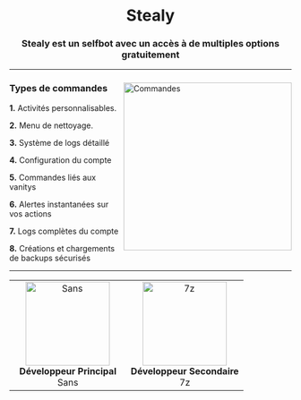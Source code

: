 <div align="center">
  <h1>Stealy</h1>
  <h3>Stealy est un selfbot avec un accès à de multiples options <strong>gratuitement</strong></h3><hr>
</div>

<div align="left">
  <img src="https://i.imgur.com/I5i8KXf.png" alt="Commandes" align="right" width="300">
  <h3><strong>Types de commandes</strong></h3>
  <p><strong>1.</strong> Activités personnalisables.</p>
  <p><strong>2.</strong> Menu de nettoyage.</p>
  <p><strong>3.</strong> Système de logs détaillé</p>
  <p><strong>4.</strong> Configuration du compte</p>
  <p><strong>5.</strong> Commandes liés aux vanitys</p>
  <p><strong>6.</strong> Alertes instantanées sur vos actions</p>
  <p><strong>7.</strong> Logs complètes du compte</p>
  <p><strong>8.</strong> Créations et chargements de backups sécurisés</p>
</div>

<hr>

<table align="center">
  <tr>
    <td align="center" width="50%">
      <img src="https://avatars.githubusercontent.com/u/99873347?v=4" alt="Sans" width="150" height="150"><br>
      <strong>Développeur Principal</strong><br>
      Sans
    </td>
    <td align="center" width="50%">
      <img src="https://avatars.githubusercontent.com/u/212520235?v=4" alt="7z" width="150" height="150"><br>
      <strong>Développeur Secondaire</strong><br>
      7z
    </td>
  </tr>
</table>
